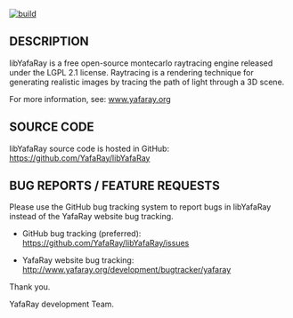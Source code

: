 [![build](https://github.com/DavidBluecame/libYafaRay/actions/workflows/build.yml/badge.svg)](https://github.com/DavidBluecame/libYafaRay/actions/workflows/build.yml)

DESCRIPTION
-----------
libYafaRay is a free open-source montecarlo raytracing engine released under the LGPL 2.1 license. Raytracing is a rendering technique for generating realistic images by tracing the path of light through a 3D scene. 

For more information, see: www.yafaray.org


SOURCE CODE
-----------
libYafaRay source code is hosted in GitHub: https://github.com/YafaRay/libYafaRay


BUG REPORTS / FEATURE REQUESTS
------------------------------
Please use the GitHub bug tracking system to report bugs in libYafaRay instead of the YafaRay website bug tracking.

* GitHub bug tracking (preferred): https://github.com/YafaRay/libYafaRay/issues

* YafaRay website bug tracking: http://www.yafaray.org/development/bugtracker/yafaray


Thank you.

YafaRay development Team.
